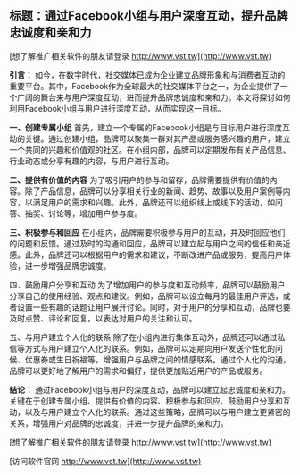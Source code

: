## **标题：通过Facebook小组与用户深度互动，提升品牌忠诚度和亲和力**

[想了解推广相关软件的朋友请登录 http://www.vst.tw](http://www.vst.tw)

**引言：**
如今，在数字时代，社交媒体已成为企业建立品牌形象和与消费者互动的重要平台。其中，Facebook作为全球最大的社交媒体平台之一，为企业提供了一个广阔的舞台来与用户深度互动，进而提升品牌忠诚度和亲和力。本文将探讨如何利用Facebook小组与用户进行深度互动，从而实现这一目标。

**一、创建专属小组**
首先，建立一个专属的Facebook小组是与目标用户进行深度互动的关键。通过创建小组，品牌可以聚集一群对其产品或服务感兴趣的用户，建立一个共同的兴趣和价值观的社区。在小组内部，品牌可以定期发布有关产品信息、行业动态或分享有趣的内容，与用户进行互动。

**二、提供有价值的内容**
为了吸引用户的参与和留存，品牌需要提供有价值的内容。除了产品信息，品牌可以分享相关行业的新闻、趋势、故事以及用户案例等内容，以满足用户的需求和兴趣。此外，品牌还可以组织线上或线下的活动，如问答、抽奖、讨论等，增加用户参与度。

**三、积极参与和回应**
在小组内，品牌需要积极参与用户的互动，并及时回应他们的问题和反馈。通过及时的沟通和回应，品牌可以建立起与用户之间的信任和亲近感。此外，品牌还可以根据用户的需求和建议，不断改进产品或服务，提高用户体验，进一步增强品牌忠诚度。

四、鼓励用户分享和互动
为了增加用户的参与度和互动频率，品牌可以鼓励用户分享自己的使用经验、观点和建议。例如，品牌可以设立每月的最佳用户评选，或者设置一些有趣的话题让用户展开讨论。同时，对于用户的分享和互动，品牌也要及时点赞、评论和回复，以表达对用户的关注和认可。

五、与用户建立个人化的联系
除了在小组内进行集体互动外，品牌还可以通过私信等方式与用户建立个人化的联系。例如，品牌可以定期向用户发送个性化的问候、优惠券或生日祝福等，增强用户与品牌之间的情感联系。通过个人化的沟通，品牌可以更好地了解用户的需求和偏好，提供更加贴近用户的产品或服务。

**结论：**
通过Facebook小组与用户的深度互动，品牌可以建立起忠诚度和亲和力。关键在于创建专属小组、提供有价值的内容、积极参与和回应、鼓励用户分享和互动，以及与用户建立个人化的联系。通过这些策略，品牌可以与用户建立更紧密的关系，增强用户对品牌的忠诚度，并进一步提升品牌的亲和力。

[想了解推广相关软件的朋友请登录 http://www.vst.tw](http://www.vst.tw)


[访问软件官网 http://www.vst.tw](http://www.vst.tw)
